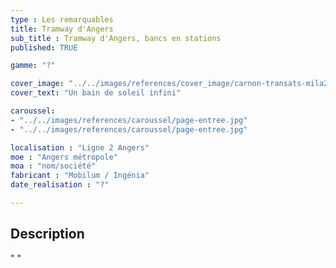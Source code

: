 ```yaml
---
type : Les remarquables
title: Tramway d'Angers
sub_title : Tramway d'Angers, bancs en stations
published: TRUE

gamme: "?" 

cover_image: "../../images/references/cover_image/carnon-transats-mila2.jpg"
cover_text: "Un bain de soleil infini"

caroussel: 
- "../../images/references/caroussel/page-entree.jpg"
- "../../images/references/caroussel/page-entree.jpg"

localisation : "Ligne 2 Angers"
moe : "Angers métropole"
moa : "nom/société"
fabricant : "Mobilum / Ingénia"
date_realisation : "?"

---
```


## Description
 " "